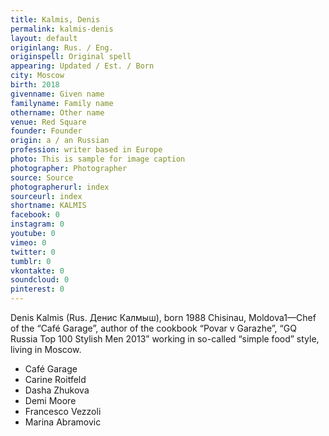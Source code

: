 ```yaml
---
title: Kalmis, Denis
permalink: kalmis-denis
layout: default
originlang: Rus. / Eng.
originspell: Original spell
appearing: Updated / Est. / Born
city: Moscow
birth: 2018
givenname: Given name
familyname: Family name
othername: Other name
venue: Red Square
founder: Founder
origin: a / an Russian
profession: writer based in Europe
photo: This is sample for image caption
photographer: Photographer
source: Source
photographerurl: index
sourceurl: index
shortname: KALMIS
facebook: 0
instagram: 0
youtube: 0
vimeo: 0
twitter: 0
tumblr: 0
vkontakte: 0
soundcloud: 0
pinterest: 0
---
```


Denis Kalmis (Rus. Денис Калмыш), born 1988 Chisinau, Moldova1—Chef of the “Café Garage”, author of the cookbook “Povar v Garazhe”, “GQ Russia Top 100 Stylish Men 2013” working in so-called “simple food” style, living in Moscow.

+ Café Garage
+ Carine Roitfeld
+ Dasha Zhukova
+ Demi Moore
+ Francesco Vezzoli
+ Marina Abramovic
